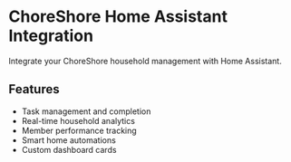 # ChoreShore Home Assistant Integration

Integrate your ChoreShore household management with Home Assistant.

## Features
- Task management and completion
- Real-time household analytics
- Member performance tracking
- Smart home automations
- Custom dashboard cards

